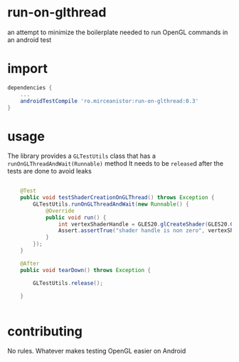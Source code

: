 # run-on-glthread
an attempt to minimize the boilerplate needed to run OpenGL commands in an android test

# import

```groovy
dependencies {
    ...
    androidTestCompile 'ro.mirceanistor:run-on-glthread:0.3'
}
```

# usage

The library provides a `GLTestUtils` class that has a `runOnGLThreadAndWait(Runnable)` method
It needs to be `release`d after the tests are done to avoid leaks

```java
    
    @Test
    public void testShaderCreationOnGLThread() throws Exception {
        GLTestUtils.runOnGLThreadAndWait(new Runnable() {
            @Override
            public void run() {
                int vertexShaderHandle = GLES20.glCreateShader(GLES20.GL_VERTEX_SHADER);
                Assert.assertTrue("shader handle is non zero", vertexShaderHandle != 0);
            }
        });
    }

    @After
    public void tearDown() throws Exception {

        GLTestUtils.release();

    }
    
```

# contributing

No rules. Whatever makes testing OpenGL easier on Android